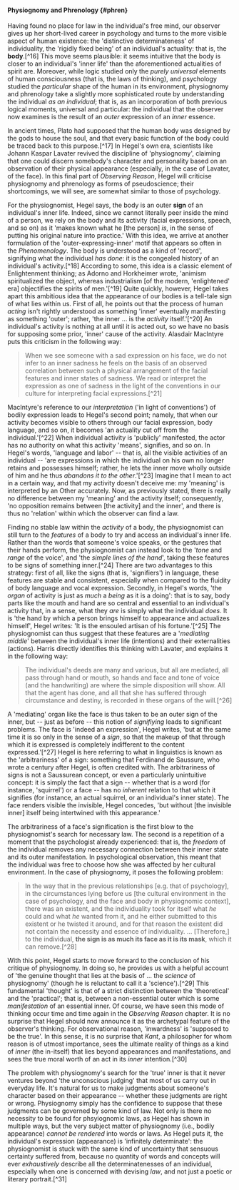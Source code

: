 #### Physiognomy and Phrenology {#phren}

Having found no place for law in the individual's free mind, our observer gives
up her short-lived career in psychology and turns to the more visible aspect of
human existence: the 'distinctive determinateness' of individuality, the
'rigidly fixed being' of an individual's actuality: that is, the **body**.[^16]
This move seems plausible: it seems intuitive that the body is closer to an
individual's 'inner life' than the aforementioned actualities of spirit are.
Moreover, while logic studied only the *purely universal* elements of human
consciousness (that is, the laws of thinking), and psychology studied the
*particular* shape of the human in its environment, physiognomy and phrenology
take a slightly more sophisticated route by understanding the individual *as an
individual*; that is, as an incorporation of both previous logical moments,
universal and particular: the individual that the observer now examines is the
result of an *outer* expression of an *inner* essence.

In ancient times, Plato had supposed that the human body was designed by the
gods to house the soul, and that every basic function of the body could be
traced back to this purpose.[^17] In Hegel's own era, scientists like Johann
Kaspar Lavater revived the discipline of 'physiognomy', claiming that one could
discern somebody's character and personality based on an observation of their
physical appearance (especially, in the case of Lavater, of the face). In this
final part of *Observing Reason*, Hegel will criticise physiognomy and
phrenology as forms of pseudoscience; their shortcomings, we will see, are
somewhat similar to those of psychology.

For the physiognomist, Hegel says, the body is an outer **sign** of an
individual's inner life. Indeed, since we cannot literally peer inside the mind
of a person, we rely on the body and its activity (facial expressions, speech,
and so on) as it 'makes known what he [the person] *is*, in the sense of putting
his original nature into practice.' With this idea, we arrive at another
formulation of the 'outer-expressing-inner' motif that appears so often in the
*Phenomenology*. The body is understood as a kind of 'record', signifying what
the individual *has done*: it is the congealed history of an individual's
activity.[^18] According to some, this idea is a classic element of
Enlightenment thinking; as Adorno and Horkheimer wrote, 'animism spiritualized
the object, whereas industrialism [of the modern, 'enlightened' era] objectifies
the spirits of men.'[^19] Quite quickly, however, Hegel takes apart this
ambitious idea that the appearance of our bodies is a tell-tale sign of what
lies within us. First of all, he points out that the process of human *acting*
isn't rightly understood as something 'inner' eventually manifesting as
something 'outer'; rather, 'the inner ... is the *activity* itself.'[^20] An
individual's activity is nothing at all until it is acted out, so we have no
basis for supposing some prior, 'inner' cause of the activity. Alasdair
MacIntyre puts this criticism in the following way:

> When we see someone with a sad expression on his face, we do not infer to an
> inner sadness he feels on the basis of an observed correlation between such a
> physical arrangement of the facial features and inner states of sadness. We
> read or interpret the expression as one of sadness in the light of the
> conventions in our culture for interpreting facial expressions.[^21]

MacIntyre's reference to our *interpretation* ('in light of conventions') of
bodily expression leads to Hegel's second point; namely, that when our activity
becomes visible to others through our facial expression, body language, and so
on, it becomes 'an actuality cut off from the individual.'[^22] When individual
activity is 'publicly' manifested, the actor has no authority on what this
activity 'means', signifies, and so on. In Hegel's words, 'language and labor'
-- that is, all the visible activities of an individual -- 'are expressions in
which the individual on his own no longer retains and possesses himself; rather,
he lets the inner move wholly outside of him and he thus *abandons it to the
other*.'[^23] Imagine that I mean to act in a certain way, and that my activity
doesn't deceive me: my 'meaning' is interpreted by an Other accurately. Now, as
previously stated, there is really no difference between my 'meaning' and the
activity itself; consequently, 'no opposition remains between [the activity] and
the inner', and there is thus no 'relation' within which the observer can find a
law.

Finding no stable law within the *activity* of a body, the physiognomist can
still turn to the *features* of a body to try and access an individual's inner
life. Rather than the words that someone's voice speaks, or the gestures that
their hands perform, the physiognomist can instead look to the '*tone* and
*range* of the voice', and 'the *simple lines of the hand*', taking these
features to be signs of something inner.[^24] There are two advantages to this
strategy: first of all, like the signs (that is, 'signifiers') in language,
these features are stable and consistent, especially when compared to the
fluidity of body language and vocal expression. Secondly, in Hegel's words, 'the
*organ* of activity is just as *much* a *being* as it is a doing': that is to
say, body parts like the mouth and hand are so central and essential to an
individual's activity that, in a sense, what they *are* is simply what the
individual *does*. It is 'the hand by which a person brings himself to
appearance and actualizes himself', Hegel writes: 'It is the ensouled artisan of
his fortune.'[^25] The physiognomist can thus suggest that these features are a
'*mediating middle*' between the individual's inner life (intentions) and their
externalities (actions). Harris directly identifies this thinking with Lavater,
and explains it in the following way:

> The individual's deeds are many and various, but all are mediated, all pass
> through hand or mouth, so hands and face and tone of voice (and the
> handwriting) are where the simple disposition will show. All that the agent
> has done, and all that she has suffered through circumstance and destiny, is
> recorded in these organs of the will.[^26]

A 'mediating' organ like the face is thus taken to be an outer sign of the
inner, but -- just as before -- this notion of *signifiying* leads to
significant problems. The face is 'indeed an expression', Hegel writes, 'but at
the same time it is so only in the sense of a *sign*, so that the makeup of that
through which it is expressed is completely indifferent to the content
expressed.'[^27] Hegel is here referring to what in linguistics is known as the
'arbitrariness' of a sign: something that Ferdinand de Saussure, who wrote a
century after Hegel, is often credited with. The arbitrariness of signs is not a
Saussurean concept, or even a particularly unintuitive concept: it is simply the
fact that a sign -- whether that is a word (for instance, 'squirrel') or a face
-- has no *inherent* relation to that which it signifies (for instance, an
actual squirrel, or an individual's inner state). The face renders visible the
invisible, Hegel concedes, 'but without [the invisible inner] itself being
intertwined with this appearance.'

The arbitrariness of a face's signification is the first blow to the
physiognomist's search for necessary law. The second is a repetition of a moment
that the psychologist already experienced: that is, the *freedom* of the
individual removes any necessary connection between their inner state and its
outer manifestation. In psychological observation, this meant that the
individual was free to choose how she was affected by her cultural environment.
In the case of physiognomy, it poses the following problem:

> In the way that in the previous relationships [e.g. that of psychology], in
> the circumstances lying before us [the cultural environment in the case of
> psychology, and the face and body in physiognomic context], there was an
> existent, and the individuality took for itself what *he* could and what *he*
> wanted from it, and he either submitted to this existent or he twisted it
> around, and for that reason the existent did not contain the necessity and
> essence of individuality. ... [Therefore,] to the individual, **the sign is as
> much its face as it is its mask**, which it can remove.[^28]

With this point, Hegel starts to move forward to the conclusion of his critique
of physiognomy. In doing so, he provides us with a helpful account of 'the
genuine thought that lies at the basis of ... the *science* of physiognomy'
(though he is reluctant to call it a 'science').[^29] This fundamental 'thought'
is that of a strict distinction between the 'theoretical' and the 'practical';
that is, between a non-essential outer which is some *manifestation* of an
essential inner. Of course, we have seen this mode of thinking occur time and
time again in the *Observing Reason* chapter. It is no surprise that Hegel
should now announce it as the archetypal feature of the observer's thinking. For
observational reason, 'inwardness' is 'supposed to be the true'. In this sense,
it is no surprise that *Kant*, a philosopher for whom reason is of utmost
importance, sees the ultimate reality of things as a kind of *inner* (the
in-itself) that lies beyond appearances and manifestations, and sees the true
moral worth of an act in its *inner* intention.[^30]

The problem with physiognomy's search for the 'true' inner is that it never
ventures beyond 'the unconscious judging' that most of us carry out in everyday
life. It's natural for us to make judgments about someone's character based on
their appearance -- whether these judgments are right or wrong. Physiognomy
simply has the confidence to suppose that these judgments can be governed by
some kind of law. Not only is there no necessity to be found for phsyiognomic
laws, as Hegel has shown in multiple ways, but the very subject matter of
physiognomy (i.e., bodily appearance) *cannot be rendered* into words or laws.
As Hegel puts it, the individual's expression (appearance) is 'infinitely
determinate': the physiognomist is stuck with the same kind of uncertainty that
sensuous certainty suffered from, because no quantity of words and concepts will
ever *exhaustively* describe all the determinatenesses of an individual,
especially when one is concerned with devising *law*, and not just a poetic or
literary portrait.[^31]
